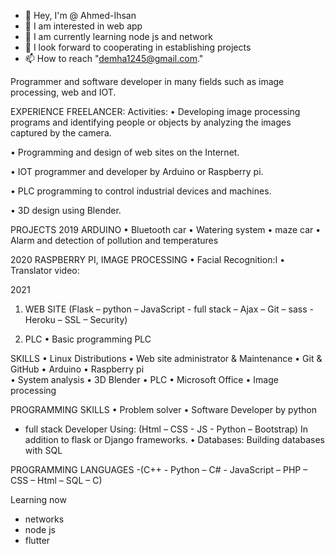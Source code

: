 - 👋 Hey, I'm @ Ahmed-Ihsan
- 👀 I am interested in web app
- 🌱 I am currently learning node js and network
- 💞️ I look forward to cooperating in establishing projects
- 📫 How to reach "demha1245@gmail.com."

Programmer and software developer in many fields such as image processing, web and IOT.

EXPERIENCE 
FREELANCER:
    Activities: 
•	Developing image processing programs and identifying people or objects by analyzing the images captured by the camera.

•	Programming and design of web sites on the Internet.

•	IOT programmer and developer by Arduino or Raspberry pi.

•	PLC programming to control industrial devices and machines.

•	3D design using Blender.

PROJECTS
2019 
ARDUINO 
•	Bluetooth car
•	Watering system
•	maze car
•	Alarm and detection of pollution and temperatures	

2020 
RASPBERRY PI, IMAGE PROCESSING
•	Facial Recognition:ا
•	Translator video:
	
2021 
1.	WEB SITE
(Flask – python – JavaScript - full stack – Ajax – Git – sass - Heroku – SSL – Security)

2.	PLC
•	Basic programming PLC	

SKILLS
•	Linux Distributions 
•	Web site administrator & Maintenance
•	Git & GitHub
•	Arduino
•	Raspberry pi	
•	System analysis
•	3D Blender
•	PLC
•	Microsoft Office
•	Image processing

PROGRAMMING SKILLS 
•	Problem solver
•	Software Developer by python
- full stack Developer
Using:
(Html – CSS - JS - Python – Bootstrap) In addition to flask or Django frameworks.
•	Databases: Building databases with SQL

PROGRAMMING LANGUAGES 
-(C++ - Python – C# - JavaScript – PHP – CSS – Html – SQL – C)

Learning now
- networks 
- node js
- flutter


<!---
Ahmed-Ihsan/Ahmed-Ihsan is a ✨ special ✨ repository because its `README.md` (this file) appears on your GitHub profile.
You can click the Preview link to take a look at your changes.
--->
